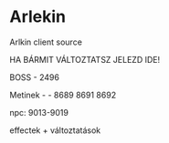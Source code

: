# Arlekin
Arlkin client source

HA BÁRMIT VÁLTOZTATSZ JELEZD IDE!

BOSS - 2496

Metinek - - 8689 8691 8692

npc: 9013-9019

effectek + változtatások